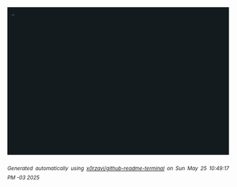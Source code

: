 <div align="justify">
<picture>
    <source media="(prefers-color-scheme: dark)" srcset="./output.gif">
    <source media="(prefers-color-scheme: light)" srcset="./output.gif">
    <img alt="GIFOS" src="output.gif">
</picture>

<sub><i>Generated automatically using [x0rzavi/github-readme-terminal](https://github.com/x0rzavi/github-readme-terminal) on Sun May 25 10:49:17 PM -03 2025</i></sub>

<!-- <details>
<summary>More details</summary>

</details> -->
</div>

<!-- Image deletion URL: NONE -->